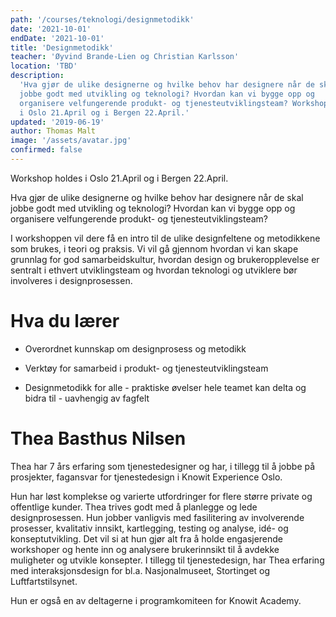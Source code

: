 ```yaml
---
path: '/courses/teknologi/designmetodikk'
date: '2021-10-01'
endDate: '2021-10-01'
title: 'Designmetodikk'
teacher: 'Øyvind Brande-Lien og Christian Karlsson'
location: 'TBD'
description:
  'Hva gjør de ulike designerne og hvilke behov har designere når de skal
  jobbe godt med utvikling og teknologi? Hvordan kan vi bygge opp og
  organisere velfungerende produkt- og tjenesteutviklingsteam? Workshop holdes
  i Oslo 21.April og i Bergen 22.April.'
updated: '2019-06-19'
author: Thomas Malt
image: '/assets/avatar.jpg'
confirmed: false
---
```


Workshop holdes i Oslo 21.April og i Bergen 22.April.

Hva gjør de ulike designerne og hvilke behov har designere når de skal jobbe
godt med utvikling og teknologi? Hvordan kan vi bygge opp og organisere
velfungerende produkt- og tjenesteutviklingsteam?

I workshoppen vil dere få en intro til de ulike designfeltene og metodikkene
som brukes, i teori og praksis. Vi vil gå gjennom hvordan vi kan skape
grunnlag for god samarbeidskultur, hvordan design og brukeropplevelse er
sentralt i ethvert utviklingsteam og hvordan teknologi og utviklere bør
involveres i designprosessen.

# Hva du lærer

- Overordnet kunnskap om designprosess og metodikk

- Verktøy for samarbeid i produkt- og tjenesteutviklingsteam

- Designmetodikk for alle - praktiske øvelser hele teamet kan delta og bidra
  til - uavhengig av fagfelt

# Thea Basthus Nilsen

Thea har 7 års erfaring som tjenestedesigner og har, i tillegg til å jobbe på
prosjekter, fagansvar for tjenestedesign i Knowit Experience Oslo.

Hun har løst komplekse og varierte utfordringer for flere større private og
offentlige kunder. Thea trives godt med å planlegge og lede designprosessen.
Hun jobber vanligvis med fasilitering av involverende prosesser, kvalitativ
innsikt, kartlegging, testing og analyse, idé- og konseptutvikling. Det vil si
at hun gjør alt fra å holde engasjerende workshoper og hente inn og analysere
brukerinnsikt til å avdekke muligheter og utvikle konsepter. I tillegg til
tjenestedesign, har Thea erfaring med interaksjonsdesign for bl.a.
Nasjonalmuseet, Stortinget og Luftfartstilsynet.

Hun er også en av deltagerne i programkomiteen for Knowit Academy.
